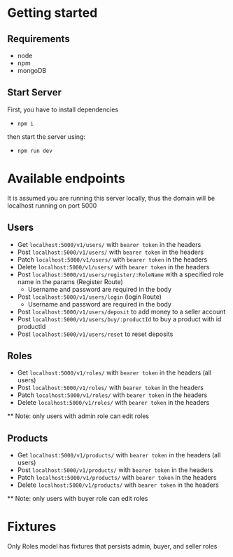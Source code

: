 # Getting started

## Requirements

* node
* npm
* mongoDB

## Start Server

First, you have to install dependencies

- `npm i`

then start the server using:

- `npm run dev`

# Available endpoints

It is assumed you are running this server locally, thus the domain will be localhost running on port 5000

## Users
- Get `localhost:5000/v1/users/` with `bearer token` in the headers
- Post `localhost:5000/v1/users/` with `bearer token` in the headers
- Patch `localhost:5000/v1/users/` with `bearer token` in the headers
- Delete `localhost:5000/v1/users/` with `bearer token` in the headers
- Post `localhost:5000/v1/users/register/:RoleName` with a specified role name in the params (Register Route)
    - Username and password are required in the body
- Post `localhost:5000/v1/users/login` (login Route)
    - Username and password are required in the body
- Post `localhost:5000/v1/users/deposit` to add money to a seller account
- Post `localhost:5000/v1/users/buy/:productId` to buy a product with id productId
- Post `localhost:5000/v1/users/reset` to reset deposits

## Roles

- Get `localhost:5000/v1/roles/` with `bearer token` in the headers (all users)
- Post `localhost:5000/v1/roles/` with `bearer token` in the headers
- Patch `localhost:5000/v1/roles/` with `bearer token` in the headers
- Delete `localhost:5000/v1/roles/` with `bearer token` in the headers

** Note: only users with admin role can edit roles

## Products

- Get `localhost:5000/v1/products/` with `bearer token` in the headers (all users)
- Post `localhost:5000/v1/products/` with `bearer token` in the headers
- Patch `localhost:5000/v1/products/` with `bearer token` in the headers
- Delete `localhost:5000/v1/products/` with `bearer token` in the headers

** Note: only users with buyer role can edit roles

# Fixtures

Only Roles model has fixtures that persists admin, buyer, and seller roles